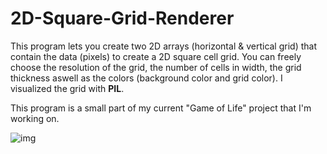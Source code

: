 # 2D-Square-Grid-Renderer

This program lets you create two 2D arrays (horizontal & vertical grid) that contain the data (pixels) to
create a 2D square cell grid. You can freely choose the resolution of the grid, the number of cells
in width, the grid thickness aswell as the colors (background color and grid color). I visualized the grid with 
<b>PIL</b>.

This program is a small part of my current "Game of Life" project that I'm working on.


![img](https://imgur.com/Fyk5FA4.png)
